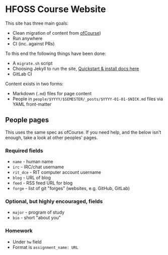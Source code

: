 # HFOSS Course Website

This site has three main goals:

* Clean migration of content from [ofCourse](http://github.com/FOSSRIT/ofCourse))
* Run anywhere
* CI (inc. against PRs)

To this end the following things have been done:

* A `migrate.sh` script
* Choosing Jekyll to run the site, [Quickstart & install docs here](https://jekyllrb.com/docs/)
* GitLab CI

Content exists in two forms:

* Markdown (`.md`) files for page content
* People in `people/$YYYY/$SEMESTER/_posts/$YYYY-01-01-$NICK.md` files via YAML front-matter

## People pages

This uses the same spec as ofCourse. If you need help, and the below isn't enough, take a look at other peoples' pages.

### Required fields

* `name` - human name
* `irc` - IRC/chat username
* `rit_dce` - RIT computer account username
* `blog` - URL of blog
* `feed` - RSS feed URL for blog
* `forge` - list of git "forges" (websites, e.g. GitHub, GitLab)

### Optional, but highly encouraged, fields

* `major` - program of study
* `bio` - short "about you"

### Homework

* Under `hw` field
* Format is `assignment_name: URL`
